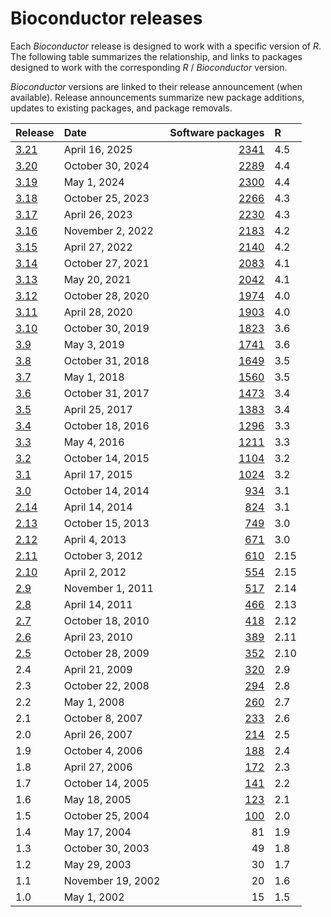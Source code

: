 # Bioconductor releases

Each _Bioconductor_ release is designed to work with a specific
version of _R_. The following table summarizes the relationship, and
links to packages designed to work with the corresponding _R_ /
_Bioconductor_ version.

_Bioconductor_ versions are linked to their release announcement (when
available). Release announcements summarize new package additions,
updates to existing packages, and package removals.

| Release                         | Date              | Software packages                           | R    |
|:--------------------------------|:------------------|--------------------------------------------:|:-----|
| [3.21](/news/bioc_3_21_release) | April 16, 2025    | [2341](/packages/3.21/)                     | 4.5  |
| [3.20](/news/bioc_3_20_release) | October 30, 2024  | [2289](/packages/3.20/)                     | 4.4  |
| [3.19](/news/bioc_3_19_release) | May 1, 2024       | [2300](/packages/3.19/)                     | 4.4  |
| [3.18](/news/bioc_3_18_release) | October 25, 2023  | [2266](/packages/3.18/)                     | 4.3  |
| [3.17](/news/bioc_3_17_release) | April 26, 2023    | [2230](/packages/3.17/)                     | 4.3  |
| [3.16](/news/bioc_3_16_release) | November 2, 2022  | [2183](/packages/3.16/)                     | 4.2  |
| [3.15](/news/bioc_3_15_release) | April 27, 2022    | [2140](/packages/3.15/)                     | 4.2  |
| [3.14](/news/bioc_3_14_release) | October 27, 2021  | [2083](/packages/3.14/)                     | 4.1  |
| [3.13](/news/bioc_3_13_release) | May 20, 2021      | [2042](/packages/3.13/)                     | 4.1  |
| [3.12](/news/bioc_3_12_release) | October 28, 2020  | [1974](/packages/3.12/)                     | 4.0  |
| [3.11](/news/bioc_3_11_release) | April 28, 2020    | [1903](/packages/3.11/)                     | 4.0  |
| [3.10](/news/bioc_3_10_release) | October 30, 2019  | [1823](/packages/3.10/)                     | 3.6  |
| [3.9](/news/bioc_3_9_release)   | May 3, 2019       | [1741](/packages/3.9/)                      | 3.6  |
| [3.8](/news/bioc_3_8_release)   | October 31, 2018  | [1649](/packages/3.8/)                      | 3.5  |
| [3.7](/news/bioc_3_7_release)   | May 1, 2018       | [1560](/packages/3.7/)                      | 3.5  |
| [3.6](/news/bioc_3_6_release)   | October 31, 2017  | [1473](/packages/3.6/)                      | 3.4  |
| [3.5](/news/bioc_3_5_release)   | April 25, 2017    | [1383](/packages/3.5/)                      | 3.4  |
| [3.4](/news/bioc_3_4_release)   | October 18, 2016  | [1296](/packages/3.4/)                      | 3.3  |
| [3.3](/news/bioc_3_3_release)   | May 4, 2016       | [1211](/packages/3.3/)                      | 3.3  |
| [3.2](/news/bioc_3_2_release)   | October 14, 2015  | [1104](/packages/3.2/)                      | 3.2  |
| [3.1](/news/bioc_3_1_release)   | April 17, 2015    | [1024](/packages/3.1/)                      | 3.2  |
| [3.0](/news/bioc_3_0_release)   | October 14, 2014  | [934](/packages/3.0/)                       | 3.1  |
| [2.14](/news/bioc_2_14_release) | April 14, 2014    | [824](/packages/2.14/)                      | 3.1  |
| [2.13](/news/bioc_2_13_release) | October 15, 2013  | [749](/packages/2.13/)                      | 3.0  |
| [2.12](/news/bioc_2_12_release) | April 4, 2013     | [671](/packages/2.12/)                      | 3.0  |
| [2.11](/news/bioc_2_11_release) | October 3, 2012   | [610](/packages/2.11/)                      | 2.15 |
| [2.10](/news/bioc_2_10_release) | April 2, 2012     | [554](/packages/2.10/)                      | 2.15 |
| [2.9](/news/bioc_2_9_release)   | November 1, 2011  | [517](/packages/2.9/)                       | 2.14 |
| [2.8](/news/bioc_2_8_release)   | April 14, 2011    | [466](/packages/2.8/)                       | 2.13 |
| [2.7](/news/bioc_2_7_release)   | October 18, 2010  | [418](/packages/2.7/)                       | 2.12 |
| [2.6](/news/bioc_2_6_release)   | April 23, 2010    | [389](/packages/2.6/)                       | 2.11 |
| [2.5](/news/bioc_2_5_release)   | October 28, 2009  | [352](/packages/2.5/)                       | 2.10 |
| 2.4                             | April 21, 2009    | [320](/packages/2.4/BiocViews.html)         | 2.9  |
| 2.3                             | October 22, 2008  | [294](/packages/2.3/BiocViews.html)         | 2.8  |
| 2.2                             | May 1, 2008       | [260](/packages/2.2/BiocViews.html)         | 2.7  |
| 2.1                             | October 8, 2007   | [233](/packages/2.1/BiocViews.html)         | 2.6  |
| 2.0                             | April 26, 2007    | [214](/packages/2.0/BiocViews.html)         | 2.5  |
| 1.9                             | October 4, 2006   | [188](/packages/1.9/BiocViews.html)         | 2.4  |
| 1.8                             | April 27, 2006    | [172](/packages/1.8/BiocViews.html)         | 2.3  |
| 1.7                             | October 14, 2005  | [141](/packages/bioc/1.7/src/contrib/html/) | 2.2  |
| 1.6                             | May 18, 2005      | [123](/packages/bioc/1.6/src/contrib/html/) | 2.1  |
| 1.5                             | October 25, 2004  | [100](/packages/bioc/1.5/src/contrib/html/) | 2.0  |
| 1.4                             | May 17, 2004      | 81                                          | 1.9  |
| 1.3                             | October 30, 2003  | 49                                          | 1.8  |
| 1.2                             | May 29, 2003      | 30                                          | 1.7  |
| 1.1                             | November 19, 2002 | 20                                          | 1.6  |
| 1.0                             | May 1, 2002       | 15                                          | 1.5  |

